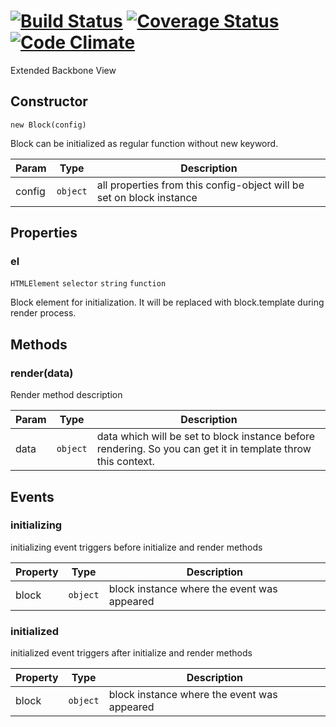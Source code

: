 [![Build Status](https://travis-ci.org/borovin/block.svg?branch=master)](https://travis-ci.org/borovin/block) [![Coverage Status](https://coveralls.io/repos/borovin/block/badge.svg?branch=master&service=github)](https://coveralls.io/github/borovin/block?branch=master) [![Code Climate](https://codeclimate.com/github/borovin/block/badges/gpa.svg)](https://codeclimate.com/github/borovin/block)
=====


Extended Backbone View

## Constructor

`new Block(config)`

Block can be initialized as regular function without new keyword.

| Param | Type | Description |
| ----- | -----| ----------- |
| config | `object` | all properties from this config-object will be set on block instance |



## Properties



### el
`HTMLElement`
`selector`
`string`
`function`

Block element for initialization. It will be replaced with block.template during render process.




## Methods



### render(data)
Render method description

| Param | Type | Description |
| ----- | -----| ----------- |
| data | `object` | data which will be set to block instance before rendering. So you can get it in template throw this context. |





## Events


### initializing
initializing event triggers before initialize and render methods

| Property | Type | Description |
| ----- | -----| ----------- |
| block | `object` | block instance where the event was appeared |



### initialized
initialized event triggers after initialize and render methods

| Property | Type | Description |
| ----- | -----| ----------- |
| block | `object` | block instance where the event was appeared |







